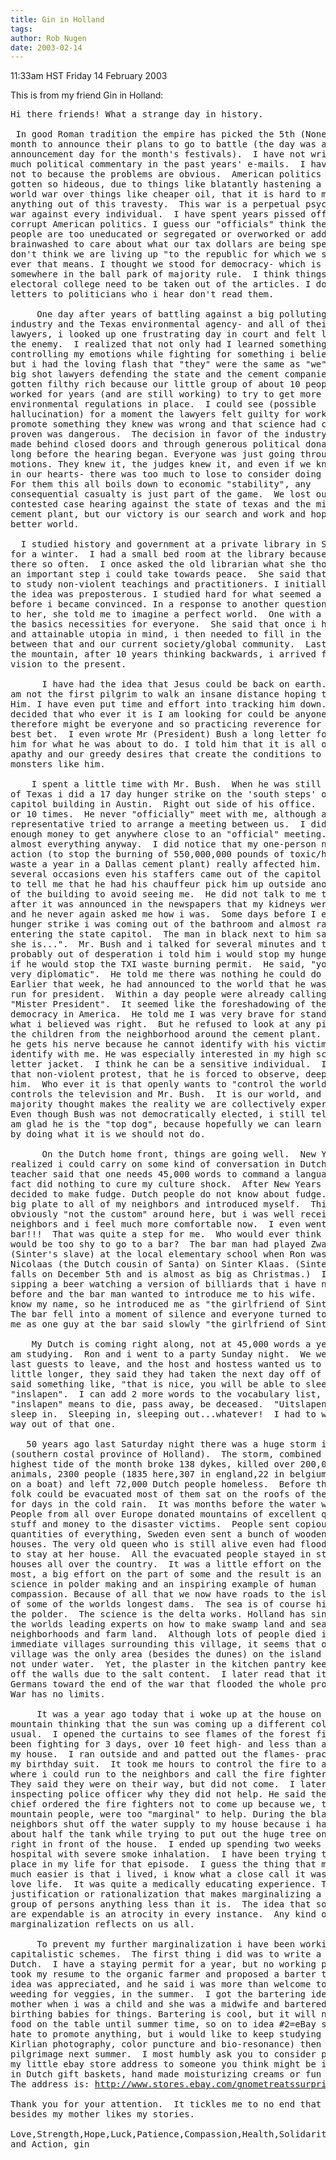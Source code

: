 ```yaml
---
title: Gin in Holland
tags: 
author: Rob Nugen
date: 2003-02-14
---
```


<p class=date>11:33am HST Friday 14 February 2003</p>

<p>This is from my friend Gin in Holland:</p>

<pre>
Hi there friends! What a strange day in history.

 In good Roman tradition the empire has picked the 5th (Nones) of the
month to announce their plans to go to battle (the day was also the
announcement day for the month's festivals).  I have not written very
much political commentary in the past years' e-mails.  I have tried
not to because the problems are obvious.  American politics have
gotten so hideous, due to things like blatantly hastening a third
world war over things like cheaper oil, that it is hard to make
anything out of this travesty.  This war is a perpetual psychological
war against every individual.  I have spent years pissed off about
corrupt American politics. I guess our "officials" think the American
people are too uneducated or segregated or overworked or addicted or
brainwashed to care about what our tax dollars are being spent on.  I
don't think we are living up "to the republic for which we stand" what
ever that means. I thought we stood for democracy- which is at least
somewhere in the ball park of majority rule.  I think things like the
electoral college need to be taken out of the articles. I do write
letters to politicians who i hear don't read them.

     One day after years of battling against a big polluting cement
industry and the Texas environmental agency- and all of their fancy
lawyers, i looked up one frustrating day in court and felt love for
the enemy.  I realized that not only had I learned something about
controlling my emotions while fighting for something i believed in,
but i had the loving flash that "they" were the same as "we" were. The
big shot lawyers defending the state and the cement companies had
gotten filthy rich because our little group of about 10 people had
worked for years (and are still working) to try to get more
environmental regulations in place.  I could see (possible
hallucination) for a moment the lawyers felt guilty for working to
promote something they knew was wrong and that science had clearly
proven was dangerous.  The decision in favor of the industry had been
made behind closed doors and through generous political donations,
long before the hearing began. Everyone was just going through the
motions. They knew it, the judges knew it, and even if we knew it deep
in our hearts- there was too much to lose to consider doing nothing.
For them this all boils down to economic "stability", any
consequential casualty is just part of the game.  We lost our
contested case hearing against the state of texas and the midlothian
cement plant, but our victory is our search and work and hope for a
better world.

  I studied history and government at a private library in Switzerland
for a winter.  I had a small bed room at the library because i was
there so often.  I once asked the old librarian what she thought was
an important step i could take towards peace.  She said that i needed
to study non-violent teachings and practitioners. I initially thought
the idea was preposterous. I studied hard for what seemed a long time
before i became convinced. In a response to another question i posed
to her, she told me to imagine a perfect world.  One with a place and
the basics necessities for everyone.  She said that once i had a clear
and attainable utopia in mind, i then needed to fill in the details
between that and our current society/global community.  Last year on
the mountain, after 10 years thinking backwards, i arrived from my
vision to the present.

      I have had the idea that Jesus could be back on earth. I guess i
am not the first pilgrim to walk an insane distance hoping to find
Him. I have even put time and effort into tracking him down. I have
decided that who ever it is I am looking for could be anyone,
therefore might be everyone and so practicing reverence for all is my
best bet.  I even wrote Mr (President) Bush a long letter forgiving
him for what he was about to do. I told him that it is all of our
apathy and our greedy desires that create the conditions to foster
monsters like him.

    I spent a little time with Mr. Bush.  When he was still governor
of Texas i did a 17 day hunger strike on the 'south steps' of the
capitol building in Austin.  Right out side of his office.  We spoke 9
or 10 times.  He never "officially" meet with me, although a state
representative tried to arrange a meeting between us.  I did not have
enough money to get anywhere close to an "official" meeting. I said
almost everything anyway.  I did notice that my one-person non-violent
action (to stop the burning of 550,000,000 pounds of toxic/hazardous
waste a year in a Dallas cement plant) really affected him.  On
several occasions even his staffers came out of the capitol building
to tell me that he had his chauffeur pick him up outside another exit
of the building to avoid seeing me.  He did not talk to me too much
after it was announced in the newspapers that my kidneys were failing,
and he never again asked me how i was.  Some days before I ended my
hunger strike i was coming out of the bathroom and almost ran into him
entering the state capitol.  The man in black next to him said "there
she is...".  Mr. Bush and i talked for several minutes and then
probably out of desperation i told him i would stop my hunger strike
if he would stop the TXI waste burning permit.  He said, "you are not
very diplomatic".  He told me there was nothing he could do about it.
Earlier that week, he had announced to the world that he was going to
run for president.  Within a day people were already calling him
"Mister President".  It seemed like the foreshadowing of the death of
democracy in America.  He told me I was very brave for standing up for
what i believed was right.  But he refused to look at any pictures of
the children from the neighborhood around the cement plant.  I suspect
he gets his nerve because he cannot identify with his victims.  He did
identify with me. He was especially interested in my high school
letter jacket.  I think he can be a sensitive individual.  I believe
that non-violent protest, that he is forced to observe, deeply affects
him.  Who ever it is that openly wants to "control the world",
controls the television and Mr. Bush.  It is our world, and the
majority thought makes the reality we are collectively experiencing.
Even though Bush was not democratically elected, i still tell myself i
am glad he is the "top dog", because hopefully we can learn what to do
by doing what it is we should not do.

      On the Dutch home front, things are going well.  New Years Eve i
realized i could carry on some kind of conversation in Dutch.  My
teacher said that one needs 45,000 words to command a language.  That
fact did nothing to cure my culture shock.  After New Years Eve i
decided to make fudge. Dutch people do not know about fudge. I took a
big plate to all of my neighbors and introduced myself.  This was
obviously "not the custom" around here, but i was well received by my
neighbors and i feel much more comfortable now.  I even went to the
bar!!!  That was quite a step for me.  Who would ever think that i
would be too shy to go to a bar?  The bar man had played Zwarte Piet
(Sinter's slave) at the local elementary school when Ron was Sint
Nicolaas (the Dutch cousin of Santa) on Sinter Klaas. (Sinter Klaas
falls on December 5th and is almost as big as Christmas.)  I was
sipping a beer watching a version of billiards that i have never seen
before and the bar man wanted to introduce me to his wife.  He did not
know my name, so he introduced me as "the girlfriend of Sinter Klaas".
The bar fell into a moment of silence and everyone turned to look at
me as one guy at the bar said slowly "the girlfriend of Sinter Klaas?"

    My Dutch is coming right along, not at 45,000 words a year, but I
am studying.  Ron and i went to a party Sunday night.  We were the
last guests to leave, and the host and hostess wanted us to stay a
little longer, they said they had taken the next day off of work.  I
said something like, "that is nice, you will be able to sleep in"-
"inslapen".  I can add 2 more words to the vocabulary list, because
"inslapen" means to die, pass away, be deceased.  "Uitslapen" means to
sleep in.  Sleeping in, sleeping out...whatever!  I had to wiggle my
way out of that one.

   50 years ago last Saturday night there was a huge storm in Zeeland
(southern costal province of Holland).  The storm, combined with the
highest tide of the month broke 138 dykes, killed over 200,000
animals, 2300 people (1835 here,307 in england,22 in belgium and 132
on a boat) and left 72,000 Dutch people homeless.  Before the living
folk could be evacuated most of them sat on the roofs of their houses
for days in the cold rain.  It was months before the water was gone.
People from all over Europe donated mountains of excellent quality
stuff and money to the disaster victims.  People sent copious
quantities of everything, Sweden even sent a bunch of wooden
houses. The very old queen who is still alive even had flood victims
to stay at her house.  All the evacuated people stayed in strangers
houses all over the country.  It was a little effort on the part of
most, a big effort on the part of some and the result is an amazing
science in polder making and an inspiring example of human
compassion. Because of all that we now have roads to the island on top
of some of the worlds longest dams.  The sea is of course higher than
the polder.  The science is the delta works. Holland has since been
the worlds leading experts on how to make swamp land and sea into
neighborhoods and farm land.  Although lots of people died in the
immediate villages surrounding this village, it seems that our little
village was the only area (besides the dunes) on the island that was
not under water.  Yet, the plaster in the kitchen pantry keeps flaking
off the walls due to the salt content.  I later read that it was the
Germans toward the end of the war that flooded the whole province!
War has no limits.

     It was a year ago today that i woke up at the house on the
mountain thinking that the sun was coming up a different color than
usual.  I opened the curtains to see flames of the forest fire i had
been fighting for 3 days, over 10 feet high- and less than a foot from
my house.  I ran outside and and patted out the flames- practically in
my birthday suit.  It took me hours to control the fire to a point
where i could run to the neighbors and call the fire fighters again.
They said they were on their way, but did not come.  I later asked the
inspecting police officer why they did not help. He said the police
chief ordered the fire fighters not to come up because we, the
mountain people, were too "marginal" to help. During the blaze my
neighbors shut off the water supply to my house because i had used
about half the tank while trying to put out the huge tree on fire
right in front of the house.  I ended up spending two weeks in the
hospital with severe smoke inhalation.  I have been trying to find a
place in my life for that episode.  I guess the thing that makes it
much easier is that i lived, i know what a close call it was, and i
love life.  It was quite a medically educating experience. There is no
justification or rationalization that makes marginalizing a person or
group of persons anything less than it is.  The idea that some people
are expendable is an atrocity in every instance.  Any kind of
marginalization reflects on us all.

     To prevent my further marginalization i have been working on
capitalistic schemes.  The first thing i did was to write a resume in
Dutch.  I have a staying permit for a year, but no working permit.  I
took my resume to the organic farmer and proposed a barter trade. The
idea was appreciated, and he said i was more than welcome to trade
weeding for veggies, in the summer.  I got the bartering idea from my
mother when i was a child and she was a midwife and bartered home
birthing babies for things. Bartering is cool, but it will not put
food on the table until summer time, so on to idea #2=eBay store.  I
hate to promote anything, but i would like to keep studying Dutch (and
Kirlian photography, color puncture and bio-resonance) then finish my
pilgrimage next summer.  I most humbly ask you to consider passing on
my little ebay store address to someone you think might be interested
in Dutch gift baskets, hand made moisturizing creams or fun long hats.
The address is: <a href="http://www.stores.ebay.com/gnometreatssurprisesfromholland">http://www.stores.ebay.com/gnometreatssurprisesfromholland</a>

Thank you for your attention.  It tickles me to no end that someone
besides my mother likes my stories.

Love,Strength,Hope,Luck,Patience,Compassion,Health,Solidarity,Ideas
and Action, gin
</pre>
